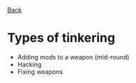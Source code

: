 [Back](?c=game/README.md)
# Types of tinkering  
- Adding mods to a weapon (mid-round)  
- Hacking  
- Fixing weapons